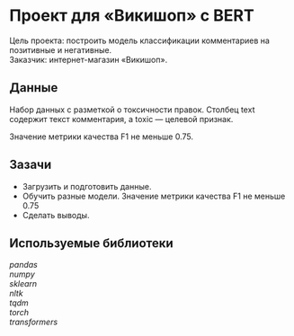 # Проект для «Викишоп» с BERT

Цель проекта: построить модель классификации комментариев на позитивные и негативные.  
Заказчик: интернет-магазин «Викишоп».

## Данные 
Набор данных с разметкой о токсичности правок. Столбец text содержит текст комментария, а toxic — целевой признак.

Значение метрики качества F1 не меньше 0.75.

## Зазачи

- Загрузить и подготовить данные.
- Обучить разные модели. Значение метрики качества F1 не меньше 0.75
- Сделать выводы.

## Используемые библиотеки
*pandas*  
*numpy*  
*sklearn*  
*nltk*  
*tqdm*  
*torch*  
*transformers*
